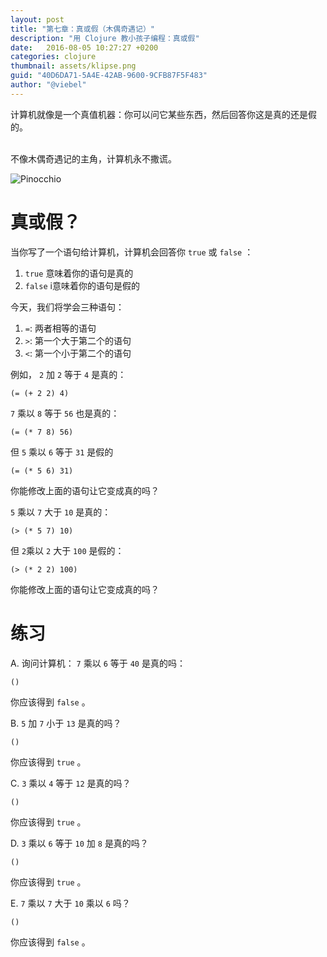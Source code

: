```yaml
---
layout: post
title: "第七章：真或假（木偶奇遇记）"
description: "用 Clojure 教小孩子编程：真或假"
date:   2016-08-05 10:27:27 +0200
categories: clojure
thumbnail: assets/klipse.png
guid: "40D6DA71-5A4E-42AB-9600-9CFB87F5F483"
author: "@viebel"
---
```


计算机就像是一个真值机器：你可以问它某些东西，然后回答你这是真的还是假的。


<br/>
不像木偶奇遇记的主角，计算机永不撒谎。


![Pinocchio](/assets/pinocchio.png)

# 真或假？


当你写了一个语句给计算机，计算机会回答你 `true` 或 `false` ：

1. `true` 意味着你的语句是真的
2. `false` i意味着你的语句是假的

今天，我们将学会三种语句：

1. `=`: 两者相等的语句
2. `>`: 第一个大于第二个的语句
3. `<`: 第一个小于第二个的语句

例如， `2` 加 `2` 等于 `4` 是真的：

~~~klipse
(= (+ 2 2) 4)
~~~

`7` 乘以 `8` 等于 `56` 也是真的：

~~~klipse
(= (* 7 8) 56)
~~~

但 `5` 乘以 `6` 等于 `31` 是假的

~~~klipse
(= (* 5 6) 31)
~~~

你能修改上面的语句让它变成真的吗？

 `5` 乘以 `7` 大于 `10` 是真的：

~~~klipse
(> (* 5 7) 10)
~~~


但 `2`乘以 `2` 大于 `100` 是假的：

~~~klipse
(> (* 2 2) 100)
~~~

你能修改上面的语句让它变成真的吗？


# 练习 

A. 询问计算机： `7` 乘以 `6` 等于 `40` 是真的吗：

~~~klipse
()
~~~

你应该得到 `false` 。

B.  `5` 加 `7` 小于 `13` 是真的吗？

~~~klipse
()
~~~

你应该得到 `true` 。

C.  `3` 乘以 `4` 等于 `12` 是真的吗？

~~~klipse
()
~~~

你应该得到 `true` 。

D.  `3` 乘以 `6` 等于 `10` 加 `8` 是真的吗？

~~~klipse
()
~~~

你应该得到 `true` 。

E. `7` 乘以 `7` 大于 `10` 乘以 `6` 吗？

~~~klipse
()
~~~

你应该得到 `false` 。


